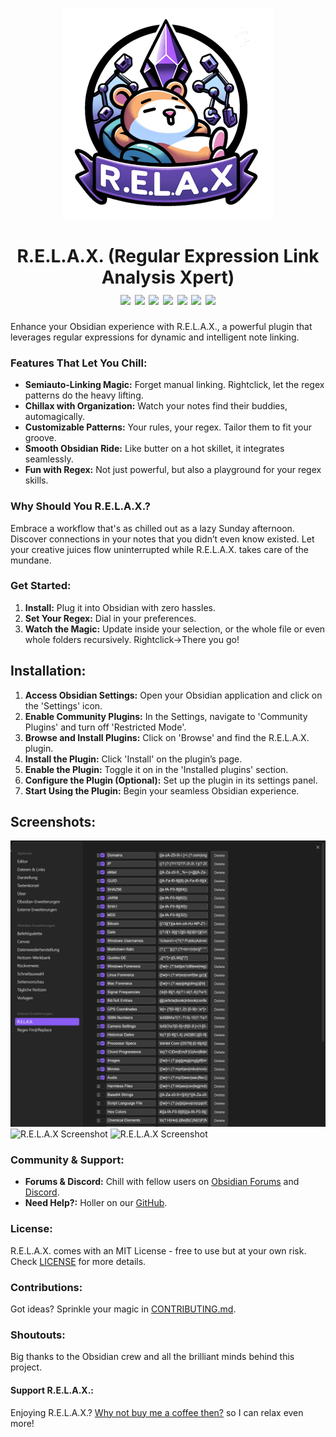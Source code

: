 <p align="center">
  <img src="Logo.png" alt="R.E.L.A.X Logo">
  <h1 align="center">R.E.L.A.X. (Regular Expression Link Analysis Xpert)
  <br>
  <a href="#"><img src="https://img.shields.io/badge/Version-1.4.2-blue"></a>
  <a href="#"><img src="https://img.shields.io/badge/License-MIT-orange"></a>
  <a href="#"><img src="https://img.shields.io/badge/Support-Weekly-brightgreen"></a>
  <a href="#"><img src="https://img.shields.io/badge/KnownBugs-0-green"></a>
  <a href="#"><img src="https://img.shields.io/badge/Status-Stable-green"></a>
  <a href="#"><img src="https://img.shields.io/badge/PlannedImprovements-3-pink"></a>
  <a href="#"><img src="https://img.shields.io/badge/ObsidianCommunityPlugin-Checking...-red"></a></h1>
</p>


Enhance your Obsidian experience with R.E.L.A.X., a powerful plugin that leverages regular expressions for dynamic and intelligent note linking.

### Features That Let You Chill:

- **Semiauto-Linking Magic:** Forget manual linking. Rightclick, let the regex patterns do the heavy lifting.
- **Chillax with Organization:** Watch your notes find their buddies, automagically.
- **Customizable Patterns:** Your rules, your regex. Tailor them to fit your groove.
- **Smooth Obsidian Ride:** Like butter on a hot skillet, it integrates seamlessly.
- **Fun with Regex:** Not just powerful, but also a playground for your regex skills.

### Why Should You R.E.L.A.X.?

Embrace a workflow that's as chilled out as a lazy Sunday afternoon. Discover connections in your notes that you didn’t even know existed. Let your creative juices flow uninterrupted while R.E.L.A.X. takes care of the mundane.

### Get Started:

1. **Install:** Plug it into Obsidian with zero hassles.
2. **Set Your Regex:** Dial in your preferences.
3. **Watch the Magic:** Update inside your selection, or the whole file or even whole folders recursively. Rightclick->There you go!

## Installation:

1. **Access Obsidian Settings:** Open your Obsidian application and click on the 'Settings' icon.
2. **Enable Community Plugins:** In the Settings, navigate to 'Community Plugins' and turn off 'Restricted Mode'.
3. **Browse and Install Plugins:** Click on 'Browse' and find the R.E.L.A.X. plugin.
4. **Install the Plugin:** Click 'Install' on the plugin’s page.
5. **Enable the Plugin:** Toggle it on in the 'Installed plugins' section.
6. **Configure the Plugin (Optional):** Set up the plugin in its settings panel.
7. **Start Using the Plugin:** Begin your seamless Obsidian experience.

## Screenshots:
<img src="Screenshot_1.PNG" alt="R.E.L.A.X Screenshot">
<img src="Screenshot_2.bmp" alt="R.E.L.A.X Screenshot">
<img src="Screenshot_3.bmp" alt="R.E.L.A.X Screenshot">

### Community & Support:

- **Forums & Discord:** Chill with fellow users on [Obsidian Forums](#) and [Discord](#).
- **Need Help?:** Holler on our [GitHub](#).

### License:

R.E.L.A.X. comes with an MIT License - free to use but at your own risk. Check [LICENSE](#) for more details.

### Contributions:

Got ideas? Sprinkle your magic in [CONTRIBUTING.md](#).

### Shoutouts:

Big thanks to the Obsidian crew and all the brilliant minds behind this project.

#### Support R.E.L.A.X.:

Enjoying R.E.L.A.X.? [Why not buy me a coffee then?](https://buymeacoffee.com/Syr1) so I can relax even more!
